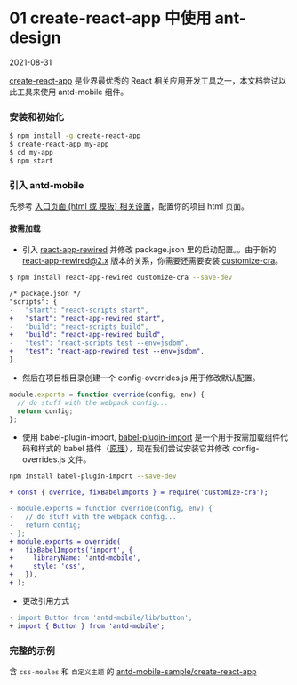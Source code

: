 # 01 create-react-app 中使用 ant-design

2021-08-31

[create-react-app](https://github.com/facebookincubator/create-react-app) 是业界最优秀的 React 相关应用开发工具之一，本文档尝试以此工具来使用 antd-mobile 组件。

### 安装和初始化

```bash
$ npm install -g create-react-app
$ create-react-app my-app
$ cd my-app
$ npm start
```

### 引入 antd-mobile

先参考 [入口页面 (html 或 模板) 相关设置](/docs/react/introduce#3.-%E4%BD%BF%E7%94%A8)，配置你的项目 html 页面。

#### 按需加载

- 引入 [react-app-rewired](https://github.com/timarney/react-app-rewired) 并修改 package.json 里的启动配置。。由于新的 [react-app-rewired@2.x](https://github.com/timarney/react-app-rewired#alternatives) 版本的关系，你需要还需要安装 [customize-cra](https://github.com/arackaf/customize-cra)。

```bash
$ npm install react-app-rewired customize-cra --save-dev
```

```diff
/* package.json */
"scripts": {
-   "start": "react-scripts start",
+   "start": "react-app-rewired start",
-   "build": "react-scripts build",
+   "build": "react-app-rewired build",
-   "test": "react-scripts test --env=jsdom",
+   "test": "react-app-rewired test --env=jsdom",
}
```

- 然后在项目根目录创建一个 config-overrides.js 用于修改默认配置。

```js
module.exports = function override(config, env) {
  // do stuff with the webpack config...
  return config;
};
```

- 使用 babel-plugin-import, [babel-plugin-import](https://github.com/ant-design/babel-plugin-import) 是一个用于按需加载组件代码和样式的 babel 插件（[原理](https://ant.design/docs/react/getting-started-cn#按需加载)），现在我们尝试安装它并修改 config-overrides.js 文件。

```bash
npm install babel-plugin-import --save-dev
```

```diff
+ const { override, fixBabelImports } = require('customize-cra');

- module.exports = function override(config, env) {
-   // do stuff with the webpack config...
-   return config;
- };
+ module.exports = override(
+   fixBabelImports('import', {
+     libraryName: 'antd-mobile',
+     style: 'css',
+   }),
+ );
```

- 更改引用方式

```diff
- import Button from 'antd-mobile/lib/button';
+ import { Button } from 'antd-mobile';
```

### 完整的示例

含 `css-moules` 和 `自定义主题` 的 [antd-mobile-sample/create-react-app](https://github.com/ant-design/antd-mobile-samples/tree/master/create-react-app)

